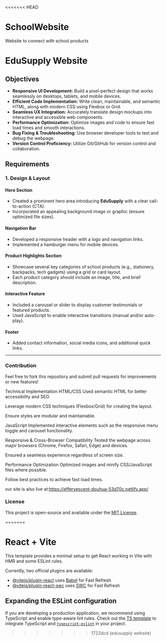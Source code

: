 <<<<<<< HEAD
# SchoolWebsite
Website to connect with school products
# EduSupply Website

## Objectives
- **Responsive UI Development:** Build a pixel-perfect design that works seamlessly on desktops, tablets, and mobile devices.
- **Efficient Code Implementation:** Write clean, maintainable, and semantic HTML, along with modern CSS using Flexbox or Grid.
- **Seamless UX Integration:** Accurately translate design mockups into interactive and accessible web components.
- **Performance Optimization:** Optimize images and code to ensure fast load times and smooth interactions.
- **Bug Fixing & Troubleshooting:** Use browser developer tools to test and debug the webpage.
- **Version Control Proficiency:** Utilize Git/GitHub for version control and collaboration.

## Requirements

### 1. Design & Layout

#### Hero Section
- Created a prominent hero area introducing **EduSupply** with a clear call-to-action (CTA).
- Incorporated an appealing background image or graphic (ensure optimized file sizes).

#### Navigation Bar
- Developed a responsive header with a logo and navigation links.
- Implemented a hamburger menu for mobile devices.

#### Product Highlights Section
- Showcase several key categories of school products (e.g., stationery, backpacks, tech gadgets) using a grid or card layout.
- Each product category should include an image, title, and brief description.

#### Interactive Feature
- Included a carousel or slider to display customer testimonials or featured products.
- Used JavaScript to enable interactive transitions (manual and/or auto-play).

#### Footer
- Added contact information, social media icons, and additional quick links.

---

### Contribution
Feel free to fork this repository and submit pull requests for improvements or new features!

 Technical Implementation
HTML/CSS
Used semantic HTML for better accessibility and SEO.

Leverage modern CSS techniques (Flexbox/Grid) for creating the layout.

Ensure styles are modular and maintainable.

JavaScript
Implemented interactive elements such as the responsive menu toggle and carousel functionality.


Responsive & Cross-Browser Compatibility
Tested the webpage across major browsers (Chrome, Firefox, Safari, Edge) and devices.

Ensured a seamless experience regardless of screen size.

Performance Optimization
Optimized images and minify CSS/JavaScript files where possible.

Follow best practices to achieve fast load times.

our site is also live at:https://effervescent-douhua-53d70c.netlify.app/

### License
This project is open-source and available under the [MIT License](LICENSE).



=======
# React + Vite

This template provides a minimal setup to get React working in Vite with HMR and some ESLint rules.

Currently, two official plugins are available:

- [@vitejs/plugin-react](https://github.com/vitejs/vite-plugin-react/blob/main/packages/plugin-react/README.md) uses [Babel](https://babeljs.io/) for Fast Refresh
- [@vitejs/plugin-react-swc](https://github.com/vitejs/vite-plugin-react-swc) uses [SWC](https://swc.rs/) for Fast Refresh

## Expanding the ESLint configuration

If you are developing a production application, we recommend using TypeScript and enable type-aware lint rules. Check out the [TS template](https://github.com/vitejs/vite/tree/main/packages/create-vite/template-react-ts) to integrate TypeScript and [`typescript-eslint`](https://typescript-eslint.io) in your project.
>>>>>>> 1722dcd (edusupply website)
